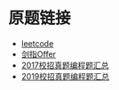 # 原题链接
- [leetcode](https://leetcode-cn.com/problemset/algorithms/)
- [剑指Offer](https://www.nowcoder.com/ta/coding-interviews)
- [2017校招真题编程题汇总](https://www.nowcoder.com/ta/2017test)
- [2019校招真题编程题汇总](https://www.nowcoder.com/ta/2019test)
